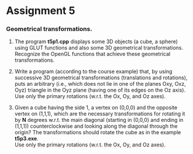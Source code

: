 # Assignment 5
### Geometrical transformations.

1. The program **t5p1.cpp** displays some 3D objects (a cube, a sphere) using GLUT functions and also some 3D geometrical transformations.\
Recognize the OpenGL functions that achieve these geometrical transformations.


2. Write a program (according to the course example) that, by using successive 3D geometrical transformations (translations and rotations), puts an arbitrary (i.e., which does not lie in one of the planes Oxy, Oxz, Oyz) triangle in the Oyz plane (having one of its edges on the Oz axis).\
Use only the primary rotations (w.r.t. the Ox, Oy, and Oz axes).


3. Given a cube having the side 1, a vertex on (0,0,0) and the opposite vertex on (1,1,1), which are the necessary transformations for rotating it by **N** degrees w.r.t. the main diagonal (starting in (0,0,0) and ending in (1,1,1)) counterclockwise and looking along the diagonal through the origin? The transformations should rotate the cube as in the example **t5p3.exe**.\
Use only the primary rotations (w.r.t. the Ox, Oy, and Oz axes).
